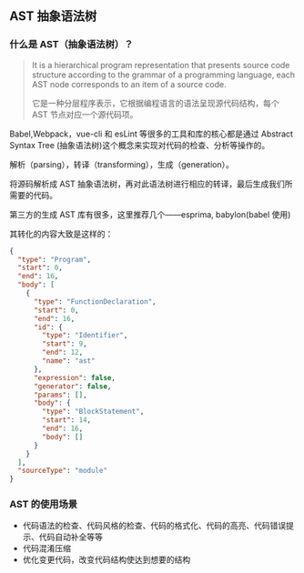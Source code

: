 ## AST 抽象语法树

### 什么是 AST（抽象语法树）？

> It is a hierarchical program representation that presents source code structure according to the grammar of a programming language, each AST node corresponds to an item of a source code.
>
> 它是一种分层程序表示，它根据编程语言的语法呈现源代码结构，每个 AST 节点对应一个源代码项。

Babel,Webpack，vue-cli 和 esLint 等很多的工具和库的核心都是通过 Abstract Syntax Tree (抽象语法树)这个概念来实现对代码的检查、分析等操作的。

解析（parsing），转译（transforming），生成（generation）。

将源码解析成 AST 抽象语法树，再对此语法树进行相应的转译，最后生成我们所需要的代码。

第三方的生成 AST 库有很多，这里推荐几个——esprima, babylon(babel 使用)

其转化的内容大致是这样的：

```json
{
  "type": "Program",
  "start": 0,
  "end": 16,
  "body": [
    {
      "type": "FunctionDeclaration",
      "start": 0,
      "end": 16,
      "id": {
        "type": "Identifier",
        "start": 9,
        "end": 12,
        "name": "ast"
      },
      "expression": false,
      "generator": false,
      "params": [],
      "body": {
        "type": "BlockStatement",
        "start": 14,
        "end": 16,
        "body": []
      }
    }
  ],
  "sourceType": "module"
}
```

### AST 的使用场景

- 代码语法的检查、代码风格的检查、代码的格式化、代码的高亮、代码错误提示、代码自动补全等等
- 代码混淆压缩
- 优化变更代码，改变代码结构使达到想要的结构
